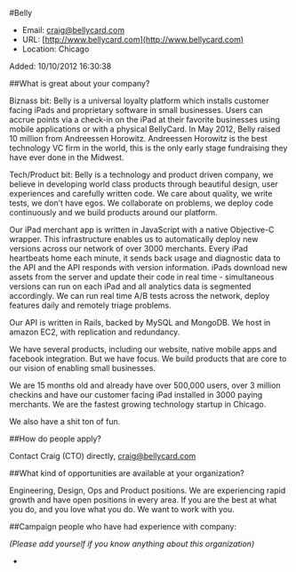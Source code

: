 
#Belly

* Email: [craig@bellycard.com](mailto:craig@bellycard.com)
* URL: [http://www.bellycard.com](http://www.bellycard.com)
* Location: Chicago

Added: 10/10/2012 16:30:38

##What is great about your company?

Biznass bit: Belly is a universal loyalty platform which installs customer facing iPads and proprietary software in small businesses. Users can accrue points via a check-in on the iPad at their favorite businesses using mobile applications or with a physical BellyCard. In May 2012, Belly raised 10 million from Andreessen Horowitz.  Andreessen Horowitz is the best technology VC firm in the world, this is the only early stage fundraising they have ever done in the Midwest. 



Tech/Product bit: Belly is a technology and product driven company, we believe in developing world class products through beautiful design, user experiences and carefully written code. We care about quality, we write tests, we don’t have egos.  We collaborate on problems, we deploy code continuously and we build products around our platform.  



Our iPad merchant app is written in JavaScript with a native Objective-C wrapper.  This infrastructure enables us to automatically deploy new versions across our network of over 3000 merchants.  Every iPad heartbeats home each minute, it sends back usage and diagnostic data to the API and the API responds with version information.  iPads download new assets from the server and update their code in real time - simultaneous versions can run on each iPad and all analytics data is segmented accordingly.  We can run real time A/B tests across the network, deploy features daily and remotely triage problems.



Our API is written in Rails, backed by MySQL and MongoDB.  We host in amazon EC2, with replication and redundancy.



We have several products, including our website, native mobile apps and facebook integration.  But we have focus.  We build products that are core to our vision of enabling small businesses.



We are 15 months old and already have over 500,000 users, over 3 million checkins and have our customer facing iPad installed in 3000 paying merchants.  We are the fastest growing technology startup in Chicago.



We also have a shit ton of fun.

##How do people apply?

Contact Craig (CTO) directly, craig@bellycard.com

##What kind of opportunities are available at your organization?

Engineering, Design, Ops and Product positions.  We are experiencing rapid growth and have open positions in every area.  If you are the best at what you do, and you love what you do.  We want to work with you.

##Campaign people who have had experience with company:

*(Please add yourself if you know anything about this organization)*

* 


    